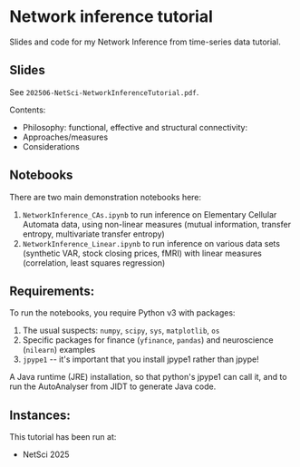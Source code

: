 # Network inference tutorial

Slides and code for my Network Inference from time-series data tutorial.

## Slides

See `202506-NetSci-NetworkInferenceTutorial.pdf`.

Contents:
* Philosophy: functional, effective and structural connectivity:
* Approaches/measures
* Considerations

## Notebooks

There are two main demonstration notebooks here:
1. `NetworkInference_CAs.ipynb` to run inference on Elementary Cellular Automata data, using non-linear measures (mutual information, transfer entropy, multivariate transfer entropy)
2. `NetworkInference_Linear.ipynb` to run inference on various data sets (synthetic VAR, stock closing prices, fMRI) with linear measures (correlation, least squares regression)

## Requirements:

To run the notebooks, you require Python v3 with packages:
1. The usual suspects: `numpy`, `scipy`, `sys`, `matplotlib`, `os`
2. Specific packages for finance (`yfinance`, `pandas`) and neuroscience (`nilearn`) examples
3. `jpype1` -- it's important that you install jpype1 rather than jpype!

A Java runtime (JRE) installation, so that python's jpype1 can call it, and to run the AutoAnalyser from JIDT to generate Java code.

## Instances:

This tutorial has been run at:
* NetSci 2025


